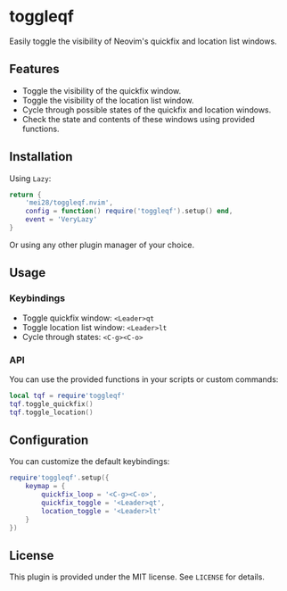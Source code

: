 # toggleqf

Easily toggle the visibility of Neovim's quickfix and location list windows.

<!-- ![toggleqf demo](path-to-your-gif-or-image-demo.gif)   -->
<!-- *Above: A quick demonstration of `toggleqf` in action* -->

## Features

- Toggle the visibility of the quickfix window.
- Toggle the visibility of the location list window.
- Cycle through possible states of the quickfix and location windows.
- Check the state and contents of these windows using provided functions.

## Installation

Using `Lazy`:

```lua
return {
    'mei28/toggleqf.nvim',
    config = function() require('toggleqf').setup() end,
    event = 'VeryLazy'
}
```

Or using any other plugin manager of your choice.

## Usage

### Keybindings

- Toggle quickfix window: `<Leader>qt`
- Toggle location list window: `<Leader>lt`
- Cycle through states: `<C-g><C-o>`

### API

You can use the provided functions in your scripts or custom commands:

```lua
local tqf = require'toggleqf'
tqf.toggle_quickfix()
tqf.toggle_location()
```

## Configuration

You can customize the default keybindings:

```lua
require'toggleqf'.setup({
    keymap = {
        quickfix_loop = '<C-g><C-o>',
        quickfix_toggle = '<Leader>qt',
        location_toggle = '<Leader>lt'
    }
})
```

## License

This plugin is provided under the MIT license. See `LICENSE` for details.
